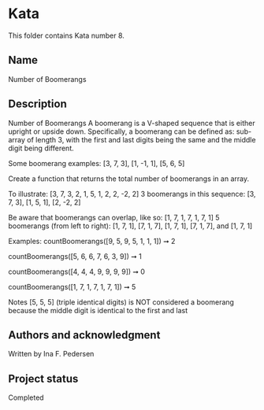 # Kata 
This folder contains Kata number 8.
## Name
Number of Boomerangs

## Description
Number of Boomerangs
A boomerang is a V-shaped sequence that is either upright or upside down. Specifically, a boomerang can be defined as: sub-array of length 3, with the first and last digits being the same and the middle digit being different.

Some boomerang examples:
[3, 7, 3], [1, -1, 1], [5, 6, 5]

Create a function that returns the total number of  boomerangs in an array. 

To illustrate:
[3, 7, 3, 2, 1, 5, 1, 2, 2, -2, 2]
3 boomerangs in this sequence: 
[3, 7, 3], [1, 5, 1], [2, -2, 2]

Be aware that boomerangs can overlap, like so:
[1, 7, 1, 7, 1, 7, 1]
5 boomerangs (from left to right):
[1, 7, 1], [7, 1, 7], [1, 7, 1], [7, 1, 7], and [1, 7, 1]

Examples:
countBoomerangs([9, 5, 9, 5, 1, 1, 1]) ➞ 2

countBoomerangs([5, 6, 6, 7, 6, 3, 9]) ➞ 1

countBoomerangs([4, 4, 4, 9, 9, 9, 9]) ➞ 0

countBoomerangs([1, 7, 1, 7, 1, 7, 1]) ➞ 5

Notes
[5, 5, 5] (triple identical digits) is NOT considered a boomerang because the middle digit is identical to the first and last

## Authors and acknowledgment
Written by Ina F. Pedersen

## Project status
Completed